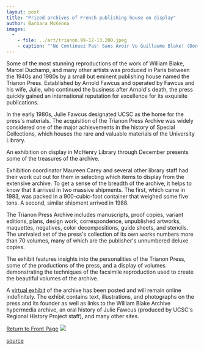 ```yaml
---
layout: post
title: "Prized archives of French publishing house on display"
author: Barbara McKenna
images:
  -
    - file: ../art/trianon.99-12-13.200.jpeg
    - caption: "'Ne Continuez Pas! Sans Avoir Vu Guillaume Blake! (Don't go any further without seeing William Blake!)': A collage by LeRoy Burkett, production manager of the Trianon Press from the mid-1960s until the close of the press in the early 1980s"
---
```


Some of the most stunning reproductions of the work of William Blake, Marcel Duchamp, and many other artists was produced in Paris between the 1940s and 1980s by a small but eminent publishing house named the Trianon Press. Established by Arnold Fawcus and operated by Fawcus and his wife, Julie, who continued the business after Arnold's death, the press quickly gained an international reputation for excellence for its exquisite publications.   

  
In the early 1980s, Julie Fawcus designated UCSC as the home for the press's materials. The acquisition of the Trianon Press Archive was widely considered one of the major achievements in the history of Special Collections, which houses the rare and valuable materials of the University Library.   
  
An exhibition on display in McHenry Library through December presents some of the treasures of the archive.

Exhibition coordinator Maureen Carey and several other library staff had their work cut out for them in selecting which items to display from the extensive archive. To get a sense of the breadth of the archive, it helps to know that it arrived in two massive shipments. The first, which came in 1983, was packed in a 900-cubic-foot container that weighed some five tons. A second, similar shipment arrived in 1988.   
  
The Trianon Press Archive includes manuscripts, proof copies, variant editions, plans, design work, correspondence, unpublished artworks, maquettes, negatives, color decompositions, guide sheets, and stencils. The unrivaled set of the press's collection of its own works numbers more than 70 volumes, many of which are the publisher's unnumbered deluxe copies.   
  
The exhibit features insights into the personalities of the Trianon Press, some of the productions of the press, and a display of volumes demonstrating the techniques of the facsimile reproduction used to create the beautiful volumes of the archive.  
  
A [virtual exhibit][1] of the archive has been posted and will remain online indefinitely. The exhibit contains text, illustrations, and photographs on the press and its founder as well as links to the William Blake Archive hypermedia archive, an oral history of Julie Fawcus (produced by UCSC's Regional History Project staff), and many other sites.

[Return to Front Page][2] ![ ][3]

[1]: http://bob.ucsc.edu/library/exhibits/trianon/tpexh.html
[2]: ../../index.html
[3]: ../../images/trans.gif

[source](http://www1.ucsc.edu/currents/99-00/12-13/trianon.html "Permalink to trianon")
